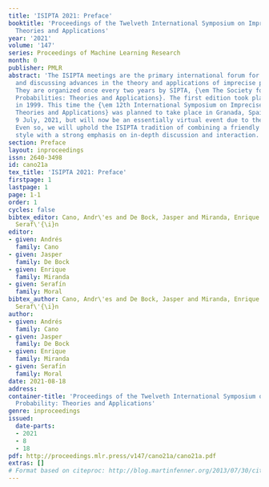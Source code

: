 ```yaml
---
title: 'ISIPTA 2021: Preface'
booktitle: 'Proceedings of the Twelveth International Symposium on Imprecise Probabilities:
  Theories and Applications'
year: '2021'
volume: '147'
series: Proceedings of Machine Learning Research
month: 0
publisher: PMLR
abstract: 'The ISIPTA meetings are the primary international forum for presenting
  and discussing advances in the theory and applications of imprecise probabilities.
  They are organized once every two years by SIPTA, {\em The Society for Imprecise
  Probabilities: Theories and Applications}. The first edition took place in Ghent
  in 1999. This time the {\em 12th International Symposium on Imprecise Probabilities:
  Theories and Applications} was planned to take place in Granada, Spain, from 6 to
  9 July, 2021, but will now be an essentially virtual event due to the Covid-19 crisis.
  Even so, we will uphold the ISIPTA tradition of combining a friendly and cooperative
  style with a strong emphasis on in-depth discussion and interaction.  '
section: Preface
layout: inproceedings
issn: 2640-3498
id: cano21a
tex_title: 'ISIPTA 2021: Preface'
firstpage: 1
lastpage: 1
page: 1-1
order: 1
cycles: false
bibtex_editor: Cano, Andr\'es and De Bock, Jasper and Miranda, Enrique and Moral,
  Seraf\'{\i}n
editor:
- given: Andrés
  family: Cano
- given: Jasper
  family: De Bock
- given: Enrique
  family: Miranda
- given: Serafı́n
  family: Moral
bibtex_author: Cano, Andr\'es and De Bock, Jasper and Miranda, Enrique and Moral,
  Seraf\'{\i}n
author:
- given: Andrés
  family: Cano
- given: Jasper
  family: De Bock
- given: Enrique
  family: Miranda
- given: Serafı́n
  family: Moral
date: 2021-08-18
address:
container-title: 'Proceedings of the Twelveth International Symposium on Imprecise
  Probability: Theories and Applications'
genre: inproceedings
issued:
  date-parts:
  - 2021
  - 8
  - 18
pdf: http://proceedings.mlr.press/v147/cano21a/cano21a.pdf
extras: []
# Format based on citeproc: http://blog.martinfenner.org/2013/07/30/citeproc-yaml-for-bibliographies/
---
```

